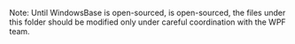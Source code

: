 Note: 
    Until WindowsBase is open-sourced, is open-sourced, the files under this folder should be modified only under careful coordination with the WPF team. 